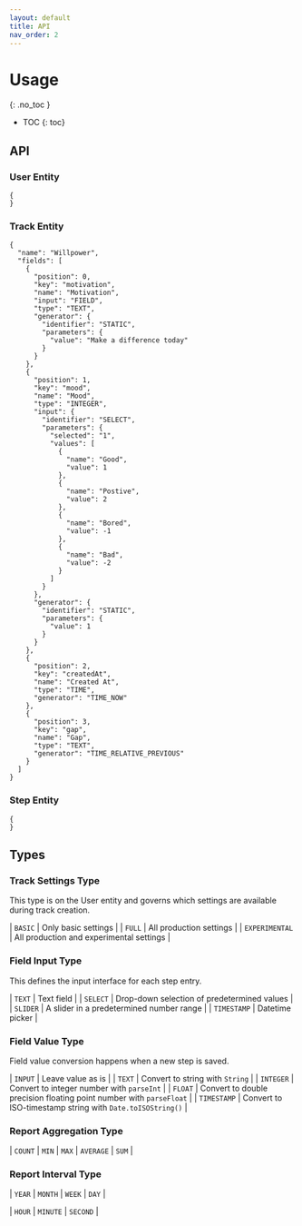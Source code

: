 ```yaml
---
layout: default
title: API
nav_order: 2
---
```


<!-- prettier-ignore-start -->
# Usage
{: .no_toc }
<!-- prettier-ignore-end -->

<!-- prettier-ignore -->
- TOC
{: toc}

## API

### User Entity

```
{
}
```

### Track Entity

<!--
| `GET /api/track` | Read all tracks (implicitly restricted to user-visible) |
| `GET /api/track?limit=10&offset=0` | Paging for read all tracks |
| `POST /api/track` | Create new track |
| `PATCH /api/track/:trackId` | Update track |
| `DELETE /api/track/:trackId` | Delete track |
-->

```
{
  "name": "Willpower",
  "fields": [
    {
      "position": 0,
      "key": "motivation",
      "name": "Motivation",
      "input": "FIELD",
      "type": "TEXT",
      "generator": {
        "identifier": "STATIC",
        "parameters": {
          "value": "Make a difference today"
        }
      }
    },
    {
      "position": 1,
      "key": "mood",
      "name": "Mood",
      "type": "INTEGER",
      "input": {
        "identifier": "SELECT",
        "parameters": {
          "selected": "1",
          "values": [
            {
              "name": "Good",
              "value": 1
            },
            {
              "name": "Postive",
              "value": 2
            },
            {
              "name": "Bored",
              "value": -1
            },
            {
              "name": "Bad",
              "value": -2
            }
          ]
        }
      },
      "generator": {
        "identifier": "STATIC",
        "parameters": {
          "value": 1
        }
      }
    },
    {
      "position": 2,
      "key": "createdAt",
      "name": "Created At",
      "type": "TIME",
      "generator": "TIME_NOW"
    },
    {
      "position": 3,
      "key": "gap",
      "name": "Gap",
      "type": "TEXT",
      "generator": "TIME_RELATIVE_PREVIOUS"
    }
  ]
}
```

### Step Entity

```
{
}
```

## Types

### Track Settings Type

This type is on the User entity and governs which settings are available during track creation.

| `BASIC` | Only basic settings |
| `FULL` | All production settings |
| `EXPERIMENTAL` | All production and experimental settings |

### Field Input Type

This defines the input interface for each step entry.

| `TEXT` | Text field |
| `SELECT` | Drop-down selection of predetermined values |
| `SLIDER` | A slider in a predetermined number range |
| `TIMESTAMP` | Datetime picker |

### Field Value Type

Field value conversion happens when a new step is saved.

| `INPUT` | Leave value as is |
| `TEXT` | Convert to string with `String` |
| `INTEGER` | Convert to integer number with `parseInt` |
| `FLOAT` | Convert to double precision floating point number with `parseFloat` |
| `TIMESTAMP` | Convert to ISO-timestamp string with `Date.toISOString()` |

### Report Aggregation Type

| `COUNT` | `MIN` | `MAX` | `AVERAGE` | `SUM` |

### Report Interval Type

| `YEAR` | `MONTH` | `WEEK` | `DAY` |

| `HOUR` | `MINUTE` | `SECOND` |

<!--
### [TODO] Field Display Type

This defines the way the field information is displayed to the user.
For example if we know a field to be currency, we could add a suffix here so that instead of just the number they see `123,00€`.

- `CURRENCY?`
-->
